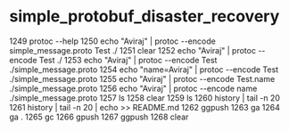 # simple_protobuf_disaster_recovery

 1249  protoc --help
 1250  echo "Aviraj" | protoc --encode simple_message.proto Test ./
 1251  clear
 1252  echo "Aviraj" | protoc --encode Test ./
 1253  echo "Aviraj" | protoc --encode Test ./simple_message.proto
 1254  echo "name=Aviraj" | protoc --encode Test ./simple_message.proto
 1255  echo "Aviraj" | protoc --encode Test.name ./simple_message.proto
 1256  echo "Aviraj" | protoc --encode name ./simple_message.proto
 1257  ls
 1258  clear
 1259  ls
 1260  history | tail -n 20
 1261  history | tail -n 20 | echo >> README.md
 1262  ggpush
 1263  ga
 1264  ga .
 1265  gc
 1266  gpush
 1267  ggpush
 1268  clear

